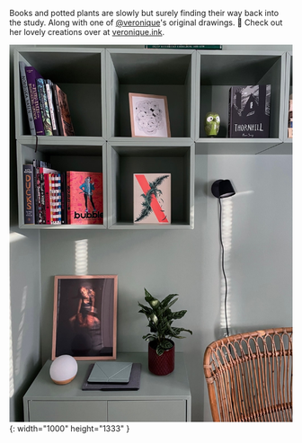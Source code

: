 ---
---

Books and potted plants are slowly but surely finding their way back into the study. Along with one of [@veronique](https://micro.blog/veronique)'s original drawings. 🥰 Check out her lovely creations over at [veronique.ink](https://veronique.ink/sketchbook/).

![Shelves filled with books and a plant. There's also a framed ink drawing. Abstract but resembling something organic, fungi-like. A network of connected mushrooms from outer space, maybe?](/images/study-in-progress-4.jpg){: width="1000" height="1333" }

